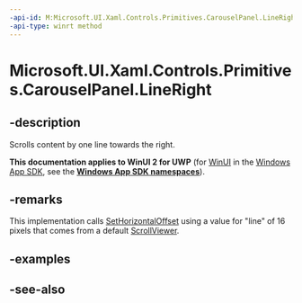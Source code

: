 ```yaml
---
-api-id: M:Microsoft.UI.Xaml.Controls.Primitives.CarouselPanel.LineRight
-api-type: winrt method
---
```


<!-- Method syntax
public void LineRight()
-->

# Microsoft.UI.Xaml.Controls.Primitives.CarouselPanel.LineRight

## -description
Scrolls content by one line towards the right.

**This documentation applies to WinUI 2 for UWP** (for [WinUI](/windows/apps/winui/winui3/) in the [Windows App SDK](/windows/apps/windows-app-sdk/), see the **[Windows App SDK namespaces](/windows/windows-app-sdk/api/winrt/)**).

## -remarks
This implementation calls [SetHorizontalOffset](carouselpanel_sethorizontaloffset_1971679761.md) using a value for "line" of 16 pixels that comes from a default [ScrollViewer](../microsoft.ui.xaml.controls/scrollviewer.md).

## -examples

## -see-also
